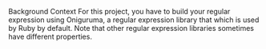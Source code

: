 Background Context
For this project, you have to build your regular expression using Oniguruma,
a regular expression library that which is used by Ruby by default. Note that other regular expression libraries sometimes have different properties.

